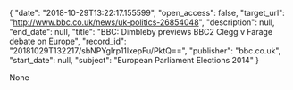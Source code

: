 {
  "date": "2018-10-29T13:22:17.155599", 
  "open_access": false, 
  "target_url": "http://www.bbc.co.uk/news/uk-politics-26854048", 
  "description": null, 
  "end_date": null, 
  "title": "BBC:  Dimbleby previews BBC2 Clegg v Farage debate on Europe", 
  "record_id": "20181029T132217/sbNPYgIrp11lxepFu/PktQ==", 
  "publisher": "bbc.co.uk", 
  "start_date": null, 
  "subject": "European Parliament Elections 2014"
}

None